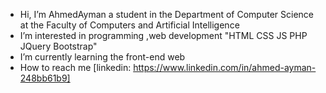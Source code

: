 - Hi, I’m AhmedAyman a student in the Department of Computer Science at the Faculty of Computers and Artificial Intelligence
- I’m interested in programming ,web development "HTML CSS JS PHP JQuery Bootstrap"
- I’m currently learning the front-end web
- How to reach me [linkedin: https://www.linkedin.com/in/ahmed-ayman-248bb61b9]
                  




